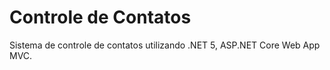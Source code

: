 # Controle de Contatos
 Sistema de controle de contatos utilizando .NET 5, ASP.NET Core Web App MVC.

